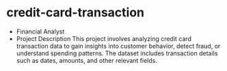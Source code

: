 # credit-card-transaction
- Financial Analyst
- Project Description
This project involves analyzing credit card transaction data to gain insights into customer behavior, detect fraud, or understand spending patterns. The dataset includes transaction details such as dates, amounts, and other relevant fields.
